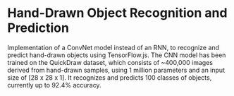 # Hand-Drawn Object Recognition and Prediction
Implementation of a ConvNet model instead of an RNN, to recognize and predict hand-drawn objects using TensorFlow.js. The CNN model has been trained on the QuickDraw dataset, which consists of ~400,000 images derived from hand-drawn samples, using 1 million parameters and an input size of [28 x 28 x 1]. It recognizes and predicts 100 classes of objects, currently up to 92.4% accuracy.


